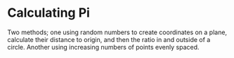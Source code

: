 # Calculating Pi

Two methods; one using random numbers to create coordinates on a plane, calculate their distance to origin, and then the ratio in and outside of a circle. Another using increasing numbers of points evenly spaced.
